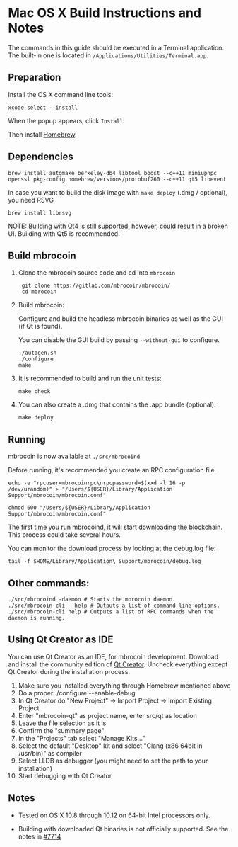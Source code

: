 Mac OS X Build Instructions and Notes
====================================
The commands in this guide should be executed in a Terminal application.
The built-in one is located in `/Applications/Utilities/Terminal.app`.

Preparation
-----------
Install the OS X command line tools:

`xcode-select --install`

When the popup appears, click `Install`.

Then install [Homebrew](http://brew.sh).

Dependencies
----------------------

    brew install automake berkeley-db4 libtool boost --c++11 miniupnpc openssl pkg-config homebrew/versions/protobuf260 --c++11 qt5 libevent

In case you want to build the disk image with `make deploy` (.dmg / optional), you need RSVG

    brew install librsvg

NOTE: Building with Qt4 is still supported, however, could result in a broken UI. Building with Qt5 is recommended.

Build mbrocoin
------------------------

1. Clone the mbrocoin source code and cd into `mbrocoin`

        git clone https://gitlab.com/mbrocoin/mbrocoin/
        cd mbrocoin

2.  Build mbrocoin:

    Configure and build the headless mbrocoin binaries as well as the GUI (if Qt is found).

    You can disable the GUI build by passing `--without-gui` to configure.

        ./autogen.sh
        ./configure
        make

3.  It is recommended to build and run the unit tests:

        make check

4.  You can also create a .dmg that contains the .app bundle (optional):

        make deploy

Running
-------

mbrocoin is now available at `./src/mbrocoind`

Before running, it's recommended you create an RPC configuration file.

    echo -e "rpcuser=mbrocoinrpc\nrpcpassword=$(xxd -l 16 -p /dev/urandom)" > "/Users/${USER}/Library/Application Support/mbrocoin/mbrocoin.conf"

    chmod 600 "/Users/${USER}/Library/Application Support/mbrocoin/mbrocoin.conf"

The first time you run mbrocoind, it will start downloading the blockchain. This process could take several hours.

You can monitor the download process by looking at the debug.log file:

    tail -f $HOME/Library/Application\ Support/mbrocoin/debug.log

Other commands:
-------

    ./src/mbrocoind -daemon # Starts the mbrocoin daemon.
    ./src/mbrocoin-cli --help # Outputs a list of command-line options.
    ./src/mbrocoin-cli help # Outputs a list of RPC commands when the daemon is running.

Using Qt Creator as IDE
------------------------
You can use Qt Creator as an IDE, for mbrocoin development.
Download and install the community edition of [Qt Creator](https://www.qt.io/download/).
Uncheck everything except Qt Creator during the installation process.

1. Make sure you installed everything through Homebrew mentioned above
2. Do a proper ./configure --enable-debug
3. In Qt Creator do "New Project" -> Import Project -> Import Existing Project
4. Enter "mbrocoin-qt" as project name, enter src/qt as location
5. Leave the file selection as it is
6. Confirm the "summary page"
7. In the "Projects" tab select "Manage Kits..."
8. Select the default "Desktop" kit and select "Clang (x86 64bit in /usr/bin)" as compiler
9. Select LLDB as debugger (you might need to set the path to your installation)
10. Start debugging with Qt Creator

Notes
-----

* Tested on OS X 10.8 through 10.12 on 64-bit Intel processors only.

* Building with downloaded Qt binaries is not officially supported. See the notes in [#7714](https://github.com/bitcoin/bitcoin/issues/7714)
